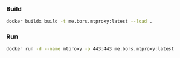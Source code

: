### Build

```bash
docker buildx build -t me.bors.mtproxy:latest --load .
```

### Run
```bash
docker run -d --name mtproxy -p 443:443 me.bors.mtproxy:latest
```
